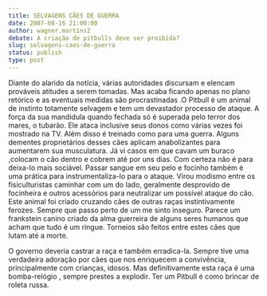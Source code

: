 ```yaml
---
title: SELVAGENS CÃES DE GUERRA
date: 2007-08-16 21:00:00
author: wagner.martins2
debate: A criação de pitbulls deve ser proibida?
slug: selvagens-caes-de-guerra
status: publish 
type: post
---
```


Diante do alarido da notícia, várias autoridades discursam e elencam prováveis atitudes a serem tomadas. Mas acaba ficando apenas no plano retórico e as eventuais medidas são procrastinadas .O Pitbull é um animal de instinto totamente selvagem e tem um devastador processo de ataque. A força da sua mandidula quando fechada só é superada pelo terror dos mares, o tubarão. Ele ataca inclusive seus donos como várias vezes foi mostrado na TV. Além disso é treinado como para uma guerra. Alguns dementes proprietários desses cães aplicam anabolizantes para aumentarem sua musculatura. Já vi casos em que cavam um buraco ,colocam o cão dentro e cobrem até por uns dias. Com certeza não é para deixa-lo mais sociável. Passar sangue em seu pelo e focinho também é uma prática para instrumentaliza-lo para o ataque. Virou modismo entre os fisiculturistas caminhar com um do lado, geralmente desprovido de focinheira e outros acessórios para neutralizar um possível ataque do cão. Este animal foi criado cruzando cães de outras raças instintivamente ferozes. Sempre que passo perto de um me sinto inseguro. Parece um frankstein canino criado da alma guerreira de alguns seres humanos que acham que tudo é um ringue. Torneios são feitos entre estes cães que lutam até a morte.   

O governo deveria castrar a raça e também erradica-la. Sempre tive uma verdadeira adoração por cães que nos enriquecem a convivência, principalmente com crianças, idosos. Mas definitivamente esta raça é uma bomba-relógio , sempre prestes a explodir. Ter um Pitbull é como brincar de roleta russa.
